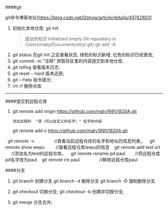 ####git 

git命令博客地址[https://blog.csdn.net/l2show/article/details/40742803]


1. 初始化本地仓库;  git init 
   > 成功的标识 Initialized empty Git repository in /Users/maty/Documents/mty/.git/
   git add -A
2.  git status 在git init 之后查看状态, 绿色的标识新增, 红色的标识已经更改;
3.  git commit -m "注释" 把暂存区里的内容提交到本地仓库;
4.  git reflog  查看版本日志;
5.  git reset --hard 版本还原;
6.  git --help 指令提示;
7.  rm rf 删除仓库

***

####提交到远程仓库

1. git remote add origin https://github.com/maty1991/1820A.git
   
       添加远程的  "源（可以自定义的名字）" 名字的内容 

   git remote add o https://github.com/maty1991/1820A.git

   git remote -v                     //查看当前远程仓库的名字和地址的信息列表。
   git remote show wepu             //查看远程仓库wepu的信息
   git remote add test url           //添加名为test的远程仓库。
   git remote rename pd paul        //将远程仓库pd名字改为paul
   git remote rm paul                //移除远程仓库paul



####分支

1. git branch      创建分支
   git branch -d   删除分支
   git branch -D   强制删除分支

2. git checkout     切换分支;
   git checkout -b  创建并切换分支;

3. git merge        分支合并;
